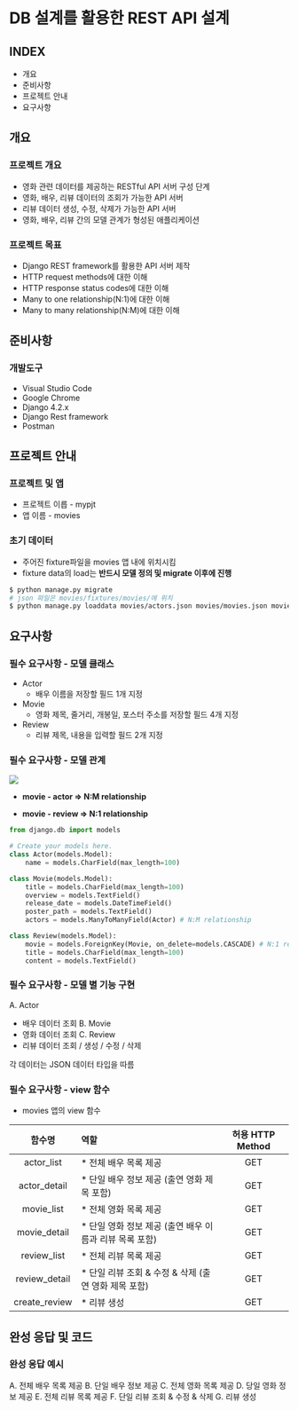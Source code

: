 # DB 설계를 활용한 REST API 설계
## INDEX
* 개요
* 준비사항
* 프로젝트 안내
* 요구사항

## 개요
### 프로젝트 개요
* 영화 관련 데이터를 제공하는 RESTful API 서버 구성 단계
* 영화, 배우, 리뷰 데이터의 조회가 가능한 API 서버
* 리뷰 데이터 생성, 수정, 삭제가 가능한 API 서버
* 영화, 배우, 리뷰 간의 모델 관계가 형성된 애플리케이션

### 프로젝트 목표
* Django REST framework를 활용한 API 서버 제작
* HTTP request methods에 대한 이해
* HTTP response status codes에 대한 이해
* Many to one relationship(N:1)에 대한 이해
* Many to many relationship(N:M)에 대한 이해

## 준비사항
### 개발도구
* Visual Studio Code
* Google Chrome
* Django 4.2.x
* Django Rest framework
* Postman

## 프로젝트 안내
### 프로젝트 및 앱
* 프로젝트 이릅 - mypjt
* 앱 이름 - movies

### 초기 데이터 
* 주어진 fixture파일을 movies 앱 내에 위치시킴
* fixture data의 load는 **반드시 모델 정의 및 migrate 이후에 진행**
```bash
$ python manage.py migrate
# json 파일은 movies/fixtures/movies/에 위치
$ python manage.py loaddata movies/actors.json movies/movies.json movies/reviews.json
```

## 요구사항

### 필수 요구사항 - 모델 클래스
* Actor
  * 배우 이름을 저장할 필드 1개 지정 
* Movie
  * 영화 제목, 줄거리, 개봉일, 포스터 주소를 저장할 필드 4개 지정
* Review
  * 리뷰 제목, 내용을 입력할 필드 2개 지정

### 필수 요구사항 - 모델 관계
<img src="./image/model_relationships.PNG">

* **movie - actor => N:M relationship**

* **movie - review => N:1 relationship**

```py
from django.db import models

# Create your models here.
class Actor(models.Model):
    name = models.CharField(max_length=100)

class Movie(models.Model):
    title = models.CharField(max_length=100)
    overview = models.TextField()
    release_date = models.DateTimeField()
    poster_path = models.TextField()
    actors = models.ManyToManyField(Actor) # N:M relationship

class Review(models.Model):
    movie = models.ForeignKey(Movie, on_delete=models.CASCADE) # N:1 relationship
    title = models.CharField(max_length=100)
    content = models.TextField() 
```
### 필수 요구사항 - 모델 별 기능 구현
A. Actor
  * 배우 데이터 조회
B. Movie
  * 영화 데이터 조회
C. Review
  * 리뷰 데이터 조회 / 생성 / 수정 / 삭제

  각 데이터는 JSON 데이터 타입을 따름

### 필수 요구사항 - view 함수
  * movies 앱의 view 함수

| 함수명 | 역할 | 허용 HTTP Method |
| :---: | :--- | :---: |
| actor_list | * 전체 배우 목록 제공 | GET |
| actor_detail | * 단일 배우 정보 제공 (출연 영화 제목 포함) | GET |
| movie_list | * 전체 영화 목록 제공 | GET |
| movie_detail | * 단일 영화 정보 제공 (출연 배우 이름과 리뷰 목록 포함) | GET |
| review_list | * 전체 리뷰 목록 제공 | GET |
| review_detail | * 단일 리뷰 조회 & 수정 & 삭제 (출연 영화 제목 포함) | GET |
| create_review | * 리뷰 생성 | GET |
## 완성 응답 및 코드
### 완성 응답 예시
A. 전체 배우 목록 제공
B. 단일 배우 정보 제공
C. 전체 영화 목록 제공
D. 당일 영화 정보 제공
E. 전체 리뷰 목록 제공 
F. 단일 리뷰 조회 & 수정 & 삭제
G. 리뷰 생성